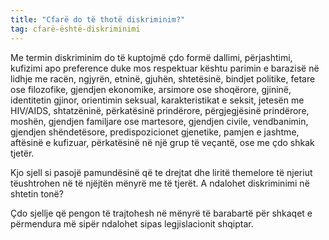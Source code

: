 ```yaml
---
title: "Cfarë do të thotë diskriminim?"
tag: cfarë-është-diskriminimi
---
```


 Me termin diskriminim do të kuptojmë çdo formë dallimi, përjashtimi, kufizimi apo preference duke mos respektuar kështu parimin e barazisë në lidhje me racën, ngjyrën, etninë, gjuhën, shtetësinë, bindjet politike, fetare ose filozofike, gjendjen ekonomike, arsimore ose shoqërore, gjininë, identitetin gjinor, orientimin seksual, karakteristikat e seksit, jetesën me HIV/AIDS, shtatzëninë, përkatësinë prindërore, përgjegjësinë prindërore, moshën, gjendjen familjare ose martesore, gjendjen civile, vendbanimin, gjendjen shëndetësore, predispozicionet gjenetike, pamjen e jashtme, aftësinë e kufizuar, përkatësinë në një grup të veçantë, ose me çdo shkak tjetër.  

Kjo sjell si pasojë pamundësinë që te drejtat dhe liritë themelore të njeriut tëushtrohen në të njëjtën mënyrë me të tjerët. 
A ndalohet diskriminimi në shtetin tonë? 

Çdo sjellje që pengon të trajtohesh në mënyrë të barabartë për shkaqet e përmendura më sipër ndalohet sipas legjislacionit shqiptar. 

